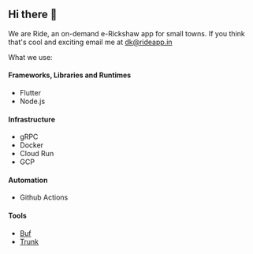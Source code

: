 ## Hi there 👋

We are Ride, an on-demand e-Rickshaw app for small towns. If you think that's cool and exciting email me at dk@rideapp.in

What we use:
 #### Frameworks, Libraries and Runtimes
  * Flutter
  * Node.js
 #### Infrastructure
  * gRPC
  * Docker
  * Cloud Run
  * GCP
#### Automation
  * Github Actions
#### Tools
  * [Buf](https://buf.build)
  * [Trunk](https://trunk.io)
